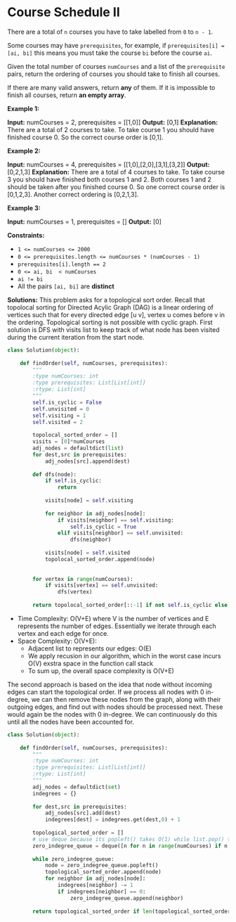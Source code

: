 # Course Schedule II


There are a total of  `n`  courses you have to take labelled from  `0`  to  `n - 1`.

Some courses may have  `prerequisites`, for example, if `prerequisites[i] = [ai, bi]` this means you must take the course  `bi`  before the course  `ai`.

Given the total number of courses `numCourses`  and a list of the  `prerequisite`  pairs, return the ordering of courses you should take to finish all courses.

If there are many valid answers, return  **any**  of them. If it is impossible to finish all courses, return  **an empty array**.

**Example 1:**

**Input:** numCourses = 2, prerequisites = [[1,0]]
**Output:** [0,1]
**Explanation:** There are a total of 2 courses to take. To take course 1 you should have finished course 0. So the correct course order is [0,1].

**Example 2:**

**Input:** numCourses = 4, prerequisites = [[1,0],[2,0],[3,1],[3,2]]
**Output:** [0,2,1,3]
**Explanation:** There are a total of 4 courses to take. To take course 3 you should have finished both courses 1 and 2. Both courses 1 and 2 should be taken after you finished course 0.
So one correct course order is [0,1,2,3]. Another correct ordering is [0,2,1,3].

**Example 3:**

**Input:** numCourses = 1, prerequisites = []
**Output:** [0]

**Constraints:**

-   `1 <= numCourses <= 2000`
-   `0 <= prerequisites.length <= numCourses * (numCourses - 1)`
-   `prerequisites[i].length == 2`
-   `0 <= ai, bi  < numCourses`
-   `ai != bi`
-   All the pairs  `[ai, bi]`  are  **distinct**

**Solutions:**
This problem asks for a topological sort order. Recall that topolocal sorting for Directed Acylic Graph (DAG) is a linear ordering of vertices such that for every directed edge [u v], vertex u comes before v in the ordering. Topological sorting is not possible with cyclic graph. 
First solution is DFS with visits list to keep track of what node has been visited during the current iteration from the start node. 

```python
class Solution(object):
    
    def findOrder(self, numCourses, prerequisites):
        """
        :type numCourses: int
        :type prerequisites: List[List[int]]
        :rtype: List[int]
        """
        self.is_cyclic = False
        self.unvisited = 0
        self.visiting = 1
        self.visited = 2
        
        topolocal_sorted_order = []
        visits = [0]*numCourses
        adj_nodes = defaultdict(list)
        for dest,src in prerequisites:
            adj_nodes[src].append(dest)
        
        def dfs(node):
            if self.is_cyclic:
                return
            
            visits[node] = self.visiting
            
            for neighbor in adj_nodes[node]:
                if visits[neighbor] == self.visiting:
                    self.is_cyclic = True
                elif visits[neighbor] == self.unvisited:
                    dfs(neighbor)
                    
            visits[node] = self.visited
            topolocal_sorted_order.append(node)
            
        
        for vertex in range(numCourses):
            if visits[vertex] == self.unvisited:
                dfs(vertex)
                
        return topolocal_sorted_order[::-1] if not self.is_cyclic else []        
```
- Time Complexity: O(V+E) where V is the number of vertices and E represents the number of edges. Essentially we iterate through each vertex and each edge for once. 
- Space Complexity:  O(V+E):
	* Adjacent list to represents our edges: O(E)
	* We apply recusion in our algorithm, which in the worst case incurs O(V) exstra space in the function call stack
	* To sum up, the overall space complexity is O(V+E)

The second approach is based on the idea that node without incoming edges can start the topological order. If we process all nodes with 0 in-degree, we can then remove these nodes from the graph, along with their outgoing edges, and find out with nodes should be processed next. These would again be the nodes with 0 in-degree. We can continuously do this until all the nodes have been accounted for. 

```python
class Solution(object):
    
    def findOrder(self, numCourses, prerequisites):
        """
        :type numCourses: int
        :type prerequisites: List[List[int]]
        :rtype: List[int]
        """
        adj_nodes = defaultdict(set)
        indegrees = {}
        
        for dest,src in prerequisites:
            adj_nodes[src].add(dest)
            indegrees[dest] = indegrees.get(dest,0) + 1
            
        topological_sorted_order = []
        # use deque because its popleft() takes O(1) while list.pop() takes O(N)
        zero_indegree_queue = deque([n for n in range(numCourses) if n not in indegrees])
        
        while zero_indegree_queue:
            node = zero_indegree_queue.popleft()
            topological_sorted_order.append(node)
            for neighbor in adj_nodes[node]:
                indegrees[neighbor] -= 1
                if indegrees[neighbor] == 0:
                    zero_indegree_queue.append(neighbor)
            
        return topological_sorted_order if len(topological_sorted_order) == numCourses else []
```